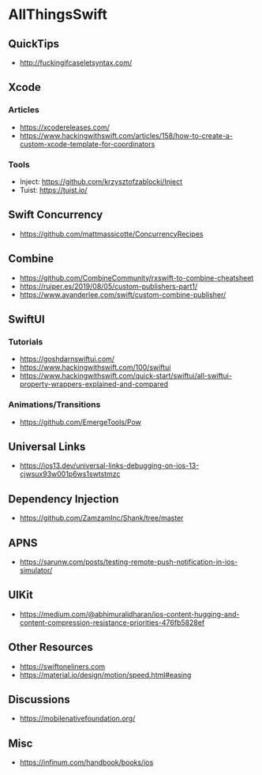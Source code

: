 # AllThingsSwift

## QuickTips

- http://fuckingifcaseletsyntax.com/

## Xcode 

### Articles

- https://xcodereleases.com/
- https://www.hackingwithswift.com/articles/158/how-to-create-a-custom-xcode-template-for-coordinators

### Tools

- Inject: https://github.com/krzysztofzablocki/Inject
- Tuist: https://tuist.io/

## Swift Concurrency

- https://github.com/mattmassicotte/ConcurrencyRecipes

## Combine

- https://github.com/CombineCommunity/rxswift-to-combine-cheatsheet
- https://ruiper.es/2019/08/05/custom-publishers-part1/
- https://www.avanderlee.com/swift/custom-combine-publisher/

## SwiftUI

### Tutorials 

- https://goshdarnswiftui.com/
- https://www.hackingwithswift.com/100/swiftui
- https://www.hackingwithswift.com/quick-start/swiftui/all-swiftui-property-wrappers-explained-and-compared

### Animations/Transitions

- https://github.com/EmergeTools/Pow

## Universal Links

- https://ios13.dev/universal-links-debugging-on-ios-13-cjwsux93w001p6ws1swtstmzc

## Dependency Injection

- https://github.com/ZamzamInc/Shank/tree/master

## APNS

- https://sarunw.com/posts/testing-remote-push-notification-in-ios-simulator/

## UIKit

- https://medium.com/@abhimuralidharan/ios-content-hugging-and-content-compression-resistance-priorities-476fb5828ef

## Other Resources

- https://swiftoneliners.com
- https://material.io/design/motion/speed.html#easing

## Discussions

- https://mobilenativefoundation.org/

## Misc

- https://infinum.com/handbook/books/ios
